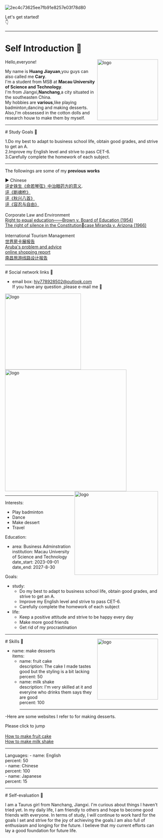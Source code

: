 ![2ec4c73625ee7fb91e8257e03f78d80](https://github.com/user-attachments/assets/71a8f338-188e-4b2b-bd36-ce4d33bc674a)<br>
<figcaption>Let's get started!</figcaption>
👇


<hr>

# Self Introduction 🧡

<img align="right" width="200" alt="logo" src=https://github.com/user-attachments/assets/9b27e41b-aa91-4e15-bfd6-2bdf372de2d1>

Hello,everyone! <br>
<p>My name is <strong>Huang Jiayuan</strong>,you guys can also called me <strong>Cary</strong>.<br>
I'm a student from MSB at <strong>Macau University of Science and Technology</strong>.<br>
I'm from Jiangxi,<strong>Nanchang</strong>,a city situated in the southeasten China.<br>
My hobbies are <strong>various</strong>,like playing badminton,dancing and making desserts.<br>
Also,I'm obssessed in the cotton dolls and research houw to make them by myself.</p>

<hr>
# Study Goals 💛

1.Do my best to adapt to business school life, obtain good grades, and strive to get an A.<br> 
2.Improve my English level and strive to pass CET-6.<br>
3.Carefully complete the homework of each subject.<br>
<hr>
<p>The followings are some of my <strong>previous works</strong></p>▶
Chinese<br>
<a href="https://docs.qq.com/doc/DQ0J3UmpCUGhFUEdZ?_bid=1&client=drive_file&nlc=1"> 评史铁生《命若琴弦》中治眼药方的意义</a>.<br>
<a href="https://docs.qq.com/document/DQ3pZWXZqSGNYSWdr">评《断魂枪》</a><br>
<a href="https://docs.qq.com/document/DQ3J3Y0RsQ1JCS2xx">评《秋兴八首》</a><br>
<a href="https://docs.qq.com/document/DQ2FlQXp6cFVnUUZw">评《容忍与自由》</a><br>
<br>
Corporate Law and Environment<br>
<a href="https://docs.qq.com/pdf/DQ3ZOYktoemhSWmxl">Right to equal education——Brown v. Board of Education (1954)</a><br>
<a href="https://docs.qq.com/document/DQ1FFQUZGRGxvUVRB">The right of silence in the Constitutioncase Miranda v. Arizona (1966)</a><br>
<br>
International Tourism Management<br>
<a href="https://docs.qq.com/document/DQ2xjd0N5aFpJY2dJ">世界房卡展报告</a><br>
<a href="https://docs.qq.com/document/DQ0ZVTE5VVWxEaGJC">Aruba's problem and advice</a><br>
<a href="https://docs.qq.com/document/DQ0ZCb3BvcWlBU3RZ">online shopping report</a><br>
<a href="https://docs.qq.com/document/DQ2FTcHRSQUVreE1X">南昌旅游线路设计报告</a><br>




<hr>
 # Social network links 💚
 
 - email box: hjy778928502@outlook.com<br>
    If you have any question ,please e-mail me 💬 <br>

<img align="left" width="250" alt="logo" src=https://github.com/user-attachments/assets/ae828032-292a-4b75-8be3-cc2937332531>
<img align="middle" width="400" alt="logo" src=https://github.com/user-attachments/assets/baf40d1a-074b-4f99-8ae4-5c876c65b5c3>
<img align="right" width="275" alt="logo" src=https://github.com/user-attachments/assets/aa80ca25-5a3c-448c-bc3b-1ea7d172909a>
<hr>

Interests:
  - Play badminton
  - Dance
  - Make dessert
  - Travel

Education:
  - area: Business Adminstration<br>
    institution: Macau University of Science and Technology<br>
    date_start: 2023-09-01<br>
    date_end: 2027-8-30
    
Goals:
  - study: 
      - Do my best to adapt to business school life, obtain good grades, and strive to get an A.
      - Improve my English level and strive to pass CET-6.
      - Carefully complete the homework of each subject 
  - life: 
      - Keep a positive attitude and strive to be happy every day
      - Make more good friends
      - Get rid of my procrastination

<hr>
# Skills 💙

<img align="right" width="200" alt="logo" src=https://github.com/user-attachments/assets/e6fe3f50-4314-4352-84b2-b08744c868f6>

  - name: make desserts<br>
    items:<br>
      - name: fruit cake<br>
        description: The cake I made tastes good but the styling is a bit lacking <br>
        percent: 50<br>
      - name: milk shake<br>
        description: I'm very skilled at it and everyine who drinks them says they are good<br>
        percent: 100<br>
        <hr>
  -Here are some websites I refer to for making desserts.<br>
  <aside>Please click to jump</aside><br>
  <a href="https://m.xiachufang.com/recipe/261178/">How to make fruit cake</a><br>
   <a href="https://m.xiachufang.com/recipe/261178/](https://www.dealmoon.com/guide/944449">How to make milk shake</a>    
   
<hr>
Languages:
  - name: English<br>
    percent: 50<br>
  - name: Chinese<br>
    percent: 100<br>
  - name: Japanese<br>
    percent: 15


<hr>
# Self-evaluation 💜

I am a Taurus girl from Nanchang, Jiangxi. I'm curious about things I haven't tried yet. In my daily life, I am friendly to others and hope to become good friends with everyone. In terms of study, I will continue to work hard for the goals I set and strive for the joy of achieving the goals.I am also full of enthusiasm and longing for the future. I believe that my current efforts can lay a good foundation for future life.<br>




